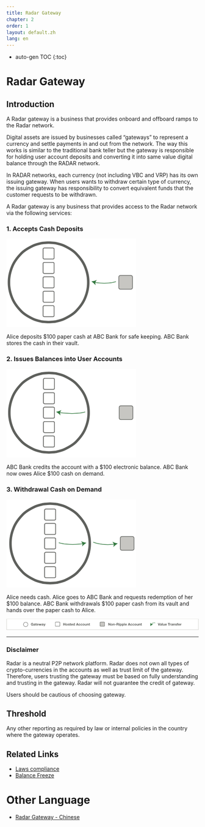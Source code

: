 ```yaml
---
title: Radar Gateway
chapter: 2
order: 1
layout: default.zh
lang: en
---
```


* auto-gen TOC
{:toc}

# Radar Gateway

## Introduction 

A Radar gateway is a business that provides onboard and offboard ramps to the Radar network.

Digital assets are issued by businesses called “gateways” to represent a currency and settle payments in and out from the network. The way this works is similar to the traditional bank teller but the gateway is responsible for holding user account deposits and converting it into same value digital balance through the RADAR network. 

In RADAR networks, each currency (not including VBC and VRP) has its own issuing gateway. When users wants to withdraw certain type of currency, the issuing gateway has responsibility to convert equivalent funds that the customer requests to be withdrawn.

A Radar gateway is any business that provides access to the Radar network via the following services:

### 1. Accepts Cash Deposits

![gateway1](/assets/images/gateway/gateway1.png)

Alice deposits $100 paper cash at ABC Bank for safe keeping. ABC Bank stores the cash in their vault.

### 2. Issues Balances into User Accounts

![gateway2](/assets/images/gateway/gateway2.png)

ABC Bank credits the account with a $100 electronic balance. ABC Bank now owes Alice $100 cash on demand. 

### 3. Withdrawal Cash on Demand

![gateway3](/assets/images/gateway/gateway3.png)

Alice needs cash. Alice goes to ABC Bank and requests redemption of her $100 balance. ABC Bank withdrawals $100 paper cash from its vault and hands over the paper cash to Alice.

![gateway4](/assets/images/gateway/gateway4.png)
  
------

### Disclaimer
Radar is a neutral P2P network platform. Radar does not own all types of crypto-currencies in the accounts as well as trust limit of the gateway. Therefore, users trusting the gateway must be based on fully understanding and trusting in the gateway. Radar will not guarantee the credit of gateway.

Users should be cautious of choosing gateway.

## Threshold
Any other reporting as required by law or internal policies in the country where the gateway operates.

## Related Links

  * [Laws compliance](../../other/law)
  * [Balance Freeze](../balance_freeze)

# Other Language
  - [Radar Gateway - Chinese](/zh/gateway/start)
